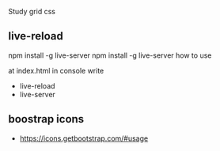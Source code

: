 Study grid css

## live-reload

npm install -g live-server
npm install -g live-server
how to use

at index.html in console write

- live-reload
- live-server



## boostrap icons
- https://icons.getbootstrap.com/#usage

